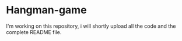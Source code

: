 # Hangman-game

I'm working on this repository, i will shortly upload all the code and the complete README file.
